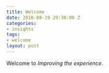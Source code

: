 ```yaml
---
title: Welcome
date: 2016-08-19 20:38:00 Z
categories:
- insights
tags:
- welcome
layout: post
---
```


Welcome to *Improving the experience*.